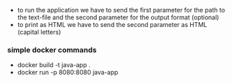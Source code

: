* to run the application we have to send the first parameter for the path to the text-file and the second parameter for the output format (optional)
* to print as HTML we have to send the second parameter as HTML (capital letters)

### simple docker commands

* docker build -t java-app . 
* docker run -p 8080:8080 java-app
